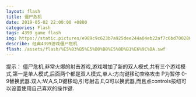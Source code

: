 ```yaml
---
layout: flash
title: 僵尸危机
date: 2019-05-02 22:00:00 +0800
categories: Flash
tags: 4399 game flash
img: https://static.pictures/e989c9c623b7a925dee244a04eb22af7c6bd700280a854b029593c8b2e28ca65.jpg
describe: 经典4399游戏僵尸危机
flash: /assets/flash/%E5%83%B5%E5%B0%B8%E5%8D%B1%E6%9C%BA.swf
---
```


提示：
僵尸危机,非常火爆的射击游戏,游戏增加了新的双人模式,共有三个游戏模式,第一是单人模式,后面两个都是双人模式,单人:方向键移动空格攻击 P为暂停 0-9替换武器.双人:W,A,S,D键移动,引号射击,E,Q可以换武器,而且点controls按纽可以设置使用自己喜欢的操作键.